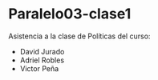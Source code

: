 # Paralelo03-clase1
Asistencia a la clase de Políticas del curso:
+ David Jurado
+ Adriel Robles
+ Victor Peña
